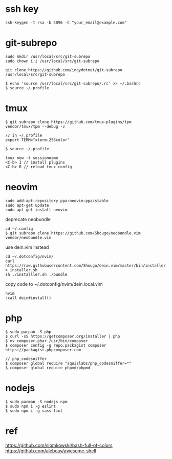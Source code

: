 # ssh key

```
ssh-keygen -t rsa -b 4096 -C "your_email@example.com"
```

# git-subrepo

```
sudo mkdir /usr/local/src/git-subrepo
sudo chown i:i /usr/local/src/git-subrepo

git clone https://github.com/ingydotnet/git-subrepo /usr/local/src/git-subrepo
```

```
$ echo 'source /usr/local/src/git-subrepo/.rc' >> ~/.bashrc
$ source ~/.profile
```

# tmux

```
$ git subrepo clone https://github.com/tmux-plugins/tpm vendor/tmux/tpm --debug -v
```


```
// in ~/.profile
export TERM="xterm-256color"
```

```
$ source ~/.profile
```

```
tmux new -t sessionname
<C-b> I // install plugins
<C-b> R // reload tmux config
```

# neovim

```
sudo add-apt-repository ppa:neovim-ppa/stable
sudo apt-get update
sudo apt-get install neovim
```

deprecate neobundle
```
cd ~/.config
$ git subrepo clone https://github.com/Shougo/neobundle.vim vendor/neobundle.vim
```

use dein.vim instead
```
cd ~/.dotconfig/nvim/
curl https://raw.githubusercontent.com/Shougo/dein.vim/master/bin/installer.sh > installer.sh
sh ./installler.sh ./bundle
```

copy code to ~/.dotconfig/nvim/dein.local.vim

```
nvim
:call dein#install()
```


# php

```
$ sudo pacpan -S php
$ curl -sS https://getcomposer.org/installer | php
$ mv composer.phar /usr/bin/composer
$ composer config -g repo.packagist composer https://packagist.phpcomposer.com

// php_codesniffer
$ composer global require "squizlabs/php_codesniffer=*"
$ composer global require phpmd/phpmd
```

# nodejs
```
$ sudo pacman -S nodejs npm
$ sudo npm i -g eslint
$ sudo npm i -g sass-lint
```


# ref

https://github.com/slomkowski/bash-full-of-colors
https://github.com/alebcay/awesome-shell

